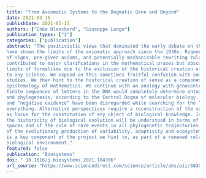 ```yaml
---
title: "From Axiomatic Systems to the Dogmatic Gene and Beyond"
date: 2021-03-15
publishDate: 2021-03-15
authors: ["Enka Blanchard", "Giuseppe Longo"]
publication_types: ["2"]
categories: ["publication"]
abstract: "The positivistic views that dominated the early debate on the foundations of mathematics, at the beginning of the 20th century, survived the “negative results” that
have shown the limits of the axiomatic approach since the 1930s. Rigour, abstraction and symbolism have been confused with formalism, based on ﬁnite strings
of signs, pre-given axioms, and potentially mechanisable rewriting rules. This
contributed to major clariﬁcations in the mathematical praxes but obscured the
limits of formalisms due to the exclusion of the historical creation of sense proper
to any science. We expand on this sometimes fruitful confusion with some case
studies. We then hint to the historical creation of sense as a component of an
epistemology of mathematics. We continue with an analogy with genocentric approaches in biology, as similar positivistic views resurfaced there ﬁfty years later.
Finite sequences of letters in the DNA would completely determine ontogenesis
and phylogenesis, according to the Central Dogma of molecular biology. Limits
and “negative evidence” have been disregarded while searching for the “gene for”
everything. Alternative perspectives require a reconstruction of the sense of history
as locus for the constitution of any object of biological knowledge. In particular,
the historicity of biological evolution will be understood in terms of changing phase
spaces and of the role of rare events in all phylogenetic trajectories. The analysis
of the evolutionary production of variability, adaptivity and ecosystemic diversity
is a key component of the project we hint to, as part of a renewed relation to the
biological environment."
featured: false
publication: "Biosystems"
doi: " 10.1016/j.biosystems.2021.104396"
url_source: "https://www.sciencedirect.com/science/article/abs/pii/S0303264721000538?via%3Dihub"
---
```



